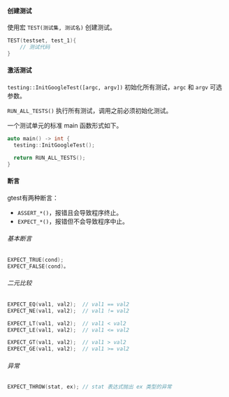 #### 创建测试

使用宏 `TEST(测试集, 测试名)` 创建测试。

```cpp
TEST(testset, test_1){
    // 测试代码
}
```

#### 激活测试

`testing::InitGoogleTest([argc, argv])` 初始化所有测试，`argc` 和 `argv` 可选参数。

`RUN_ALL_TESTS()` 执行所有测试，调用之前必须初始化测试。

一个测试单元的标准 main 函数形式如下。

```cpp
auto main() -> int {
  testing::InitGoogleTest();

  return RUN_ALL_TESTS();
}
```

#### 断言

gtest有两种断言：

* `ASSERT_*()`，报错且会导致程序终止。
* `EXPECT_*()`，报错但不会导致程序中止。

###### 基本断言

```cpp
EXPECT_TRUE(cond);
EXPECT_FALSE(cond)。
```

###### 二元比较

```cpp
EXPECT_EQ(val1, val2);	// val1 == val2
EXPECT_NE(val1, val2);	// val1 != val2

EXPECT_LT(val1, val2);	// val1 < val2
EXPECT_LE(val1, val2);	// val1 <= val2

EXPECT_GT(val1, val2);	// val1 > val2
EXPECT_GE(val1, val2);	// val1 >= val2
```

###### 异常

```cpp
EXPECT_THROW(stat, ex);	// stat 表达式抛出 ex 类型的异常
```






